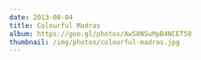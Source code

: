 ```yaml
---
date: 2013-08-04
title: Colourful Madras
album: https://goo.gl/photos/AwS8NSuMpB4NCET58
thumbnail: /img/photos/colourful-madras.jpg
---
```

